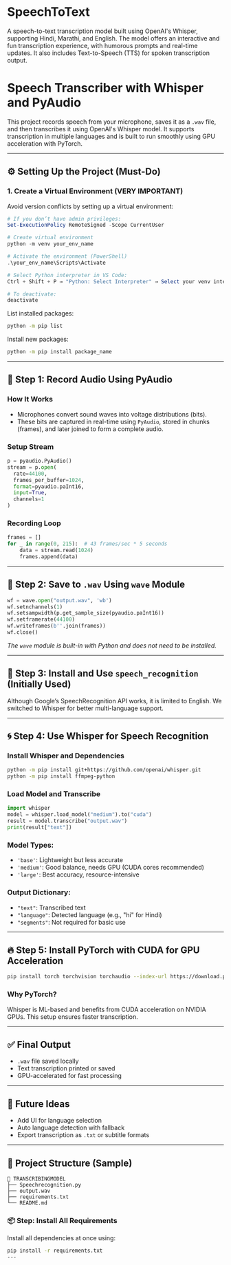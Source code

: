 # SpeechToText
A speech-to-text transcription model built using OpenAI's Whisper, supporting Hindi, Marathi, and English. The model offers an interactive and fun transcription experience, with humorous prompts and real-time updates. It also includes Text-to-Speech (TTS) for spoken transcription output.


# Speech Transcriber with Whisper and PyAudio

This project records speech from your microphone, saves it as a `.wav` file, and then transcribes it using OpenAI's Whisper model. It supports transcription in multiple languages and is built to run smoothly using GPU acceleration with PyTorch.

---

## ⚙️ Setting Up the Project (Must-Do)

### 1. Create a Virtual Environment (VERY IMPORTANT)

Avoid version conflicts by setting up a virtual environment:

```powershell
# If you don’t have admin privileges:
Set-ExecutionPolicy RemoteSigned -Scope CurrentUser

# Create virtual environment
python -m venv your_env_name

# Activate the environment (PowerShell)
.\your_env_name\Scripts\Activate

# Select Python interpreter in VS Code:
Ctrl + Shift + P → "Python: Select Interpreter" → Select your venv interpreter

# To deactivate:
deactivate
```

List installed packages:

```bash
python -m pip list
```

Install new packages:

```bash
python -m pip install package_name
```

---

## 🎤 Step 1: Record Audio Using PyAudio

### How It Works

* Microphones convert sound waves into voltage distributions (bits).
* These bits are captured in real-time using `PyAudio`, stored in chunks (frames), and later joined to form a complete audio.

### Setup Stream

```python
p = pyaudio.PyAudio()
stream = p.open(
  rate=44100,
  frames_per_buffer=1024,
  format=pyaudio.paInt16,
  input=True,
  channels=1
)
```

### Recording Loop

```python
frames = []
for _ in range(0, 215):  # 43 frames/sec * 5 seconds
    data = stream.read(1024)
    frames.append(data)
```

---

## 💾 Step 2: Save to `.wav` Using `wave` Module

```python
wf = wave.open("output.wav", 'wb')
wf.setnchannels(1)
wf.setsampwidth(p.get_sample_size(pyaudio.paInt16))
wf.setframerate(44100)
wf.writeframes(b''.join(frames))
wf.close()
```

*The `wave` module is built-in with Python and does not need to be installed.*

---

## 🧠 Step 3: Install and Use `speech_recognition` (Initially Used)

Although Google’s SpeechRecognition API works, it is limited to English. We switched to Whisper for better multi-language support.

---

## 🌀 Step 4: Use Whisper for Speech Recognition

### Install Whisper and Dependencies

```bash
python -m pip install git+https://github.com/openai/whisper.git
python -m pip install ffmpeg-python
```

### Load Model and Transcribe

```python
import whisper
model = whisper.load_model("medium").to("cuda")
result = model.transcribe("output.wav")
print(result["text"])
```

### Model Types:

* `'base'`: Lightweight but less accurate
* `'medium'`: Good balance, needs GPU (CUDA cores recommended)
* `'large'`: Best accuracy, resource-intensive

### Output Dictionary:

* `"text"`: Transcribed text
* `"language"`: Detected language (e.g., "hi" for Hindi)
* `"segments"`: Not required for basic use

---

## 🔥 Step 5: Install PyTorch with CUDA for GPU Acceleration

```bash
pip install torch torchvision torchaudio --index-url https://download.pytorch.org/whl/cu121
```

### Why PyTorch?

Whisper is ML-based and benefits from CUDA acceleration on NVIDIA GPUs. This setup ensures faster transcription.

---

## ✅ Final Output

* `.wav` file saved locally
* Text transcription printed or saved
* GPU-accelerated for fast processing

---

## 🚀 Future Ideas

* Add UI for language selection
* Auto language detection with fallback
* Export transcription as `.txt` or subtitle formats

---

## 📂 Project Structure (Sample)

```
📁 TRANSCRIBINGMODEL
├── Speechrecognition.py
├── output.wav
├── requirements.txt
└── README.md
```

### 📦 Step: Install All Requirements

Install all dependencies at once using:

```bash
pip install -r requirements.txt
---

